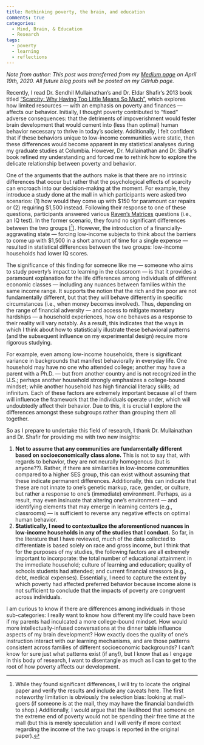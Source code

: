 ```yaml
---
title: Rethinking poverty, the brain, and education
comments: true
categories:
  - Mind, Brain, & Education
  - Research
tags:
  - poverty
  - learning
  - reflections
---
```

*Note from author: This post was transferred from my [Medium page](https://medium.com/@geyes) on April 19th, 2020. All future blog posts will be posted on my GitHub page.* 

Recently, I read Dr. Sendhil Mullainathan’s and Dr. Eldar Shafir’s 2013 book titled [“Scarcity: Why Having Too Little Means So Much”](https://www.amazon.com/Scarcity-Having-Little-Means-Much-ebook/dp/B00BMKOO6S), which explores how limited resources — with an emphasis on poverty and finances — affects our behavior. Initially, I thought poverty contributed to “fixed” adverse consequences: that the detriments of impoverishment would fester brain development that would cement into (less than optimal) human behavior necessary to thrive in today’s society. Additionally, I felt confident that if these behaviors unique to low-income communities were static, then these differences would become apparent in my statistical analyses during my graduate studies at Columbia. However, Dr. Mullainathan and Dr. Shafir’s book refined my understanding and forced me to rethink how to explore the delicate relationship between poverty and behavior.

One of the arguments that the authors make is that there are no intrinsic differences that occur but rather that the psychological effects of scarcity can encroach into our decision-making at the moment. For example, they introduce a study done at the mall in which participants were asked two scenarios: (1) how would they come up with $150 for paramount car repairs or (2) requiring $1,500 instead. Following their response to one of these questions, participants answered various [Raven’s Matrices](https://en.wikipedia.org/wiki/Raven%27s_Progressive_Matrices) questions (i.e., an IQ test). In the former scenario, they found no significant differences between the two groups [[^1]]. However, the introduction of a financially-aggravating state — forcing low-income subjects to think about the barriers to come up with $1,500 in a short amount of time for a single expense — resulted in statistical differences between the two groups: low-income households had lower IQ scores.

The significance of this finding for someone like me — someone who aims to study poverty’s impact to learning in the classroom — is that it provides a paramount explanation for the life differences among individuals of different economic classes — including any nuances between families within the same income range. It supports the notion that the rich and the poor are not fundamentally different, but that they will behave differently in specific circumstances (i.e., when money becomes involved). Thus, depending on the range of financial adversity — and access to mitigate monetary hardships — a household experiences, how one behaves as a response to their reality will vary notably. As a result, this indicates that the ways in which I think about how to statistically illustrate these behavioral patterns (and the subsequent influence on my experimental design) require more rigorous studying.

For example, even among low-income households, there is significant variance in backgrounds that manifest behaviorally in everyday life. One household may have no one who attended college; another may have a parent with a Ph.D. — but from another country and is not recognized in the U.S.; perhaps another household strongly emphasizes a college-bound mindset; while another household has high financial literacy skills; ad infinitum. Each of these factors are extremely important because all of them will influence the framework that the individuals operate under, which will undoubtedly affect their behavior. Due to this, it is crucial I explore the differences amongst these subgroups rather than grouping them all together.

So as I prepare to undertake this field of research, I thank Dr. Mullainathan and Dr. Shafir for providing me with two new insights:
1. **Not to assume that any communities are fundamentally different based on socioeconomically class alone.** This is not to say that, with regards to behavior, they are not neurally homogenous (but is anyone??). Rather, if there are similarities in low-income communities compared to a higher SES group, this can exist without assuming that these indicate permanent differences. Additionally, this can indicate that these are not innate to one’s genetic markup, race, gender, or culture, but rather a response to one’s (immediate) environment. Perhaps, as a result, may even insinuate that altering one’s environment — and identifying elements that may emerge in learning centers (e.g., classrooms) — is sufficient to reverse any negative effects on optimal human behavior.
2. **Statistically, I need to contextualize the aforementioned nuances in low-income households in any of the studies that I conduct.** So far, in the literature that I have reviewed, much of the data collected to differentiate is based solely on race and gross income, but I think that for the purposes of my studies, the following factors are all extremely important to incorporate: the total number of educational attainment in the immediate household; culture of learning and education; quality of schools students had attended; and current financial stressors (e.g., debt, medical expenses). Essentially, I need to capture the extent by which poverty had affected preferred behavior because income alone is not sufficient to conclude that the impacts of poverty are congruent across individuals.

I am curious to know if there are differences among individuals in those sub-categories: I really want to know how different my life could have been if my parents had inculcated a more college-bound mindset. How would more intellectually-infused conversations at the dinner table influence aspects of my brain development? How exactly does the quality of one’s instruction interact with our learning mechanisms, and are those patterns consistent across families of different socioeconomic backgrounds? I can’t know for sure just what patterns exist (if any!), but I know that as I engage in this body of research, I want to disentangle as much as I can to get to the root of how poverty affects our development.

[^1]: While they found significant differences, I will try to locate the original paper and verify the results and include any caveats here. The first noteworthy limitation is obviously the selection bias: looking at mall-goers (if someone is at the mall, they may have the financial bandwidth to shop.) Additionally, I would argue that the likelihood that someone on the extreme end of poverty would not be spending their free time at the mall (but this is merely speculation and I will verify if more context regarding the income of the two groups is reported in the original paper).
